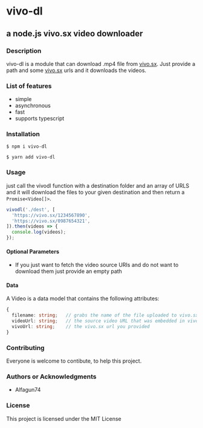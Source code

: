 # vivo-dl
## a node.js vivo.sx video downloader
### Description
vivo-dl is a module that can download .mp4 file from [vivo.sx](https://vivo.sx).
Just provide a path and some [vivo.sx](https://vivo.sx) urls and it downloads the videos.

### List of features
*   simple
*   asynchronous
*   fast
*   supports typescript

### Installation
```shell 
$ npm i vivo-dl
```

```shell 
$ yarn add vivo-dl
```

### Usage
just call the vivodl function with a destination folder and an array of URLS and it will download the files to your given destination and then return a ```Promise<Video[]>```.

```ts
vivodl('./dest', [
  'https://vivo.sx/1234567890',
  'https://vivo.sx/0987654321',
]).then(videos => {
  console.log(videos);
});
```
#### Optional Parameters
* If you just want to fetch the video source URIs and do not want to download them just provide an empty path

#### Data
A Video is a data model that contains the following attributes:
```ts
{
  filename: string;   // grabs the name of the file uploaded to vivo.sx
  videoUrl: string;   // the source video URL that was embedded in vivo.sx
  vivoUrl: string;    // the vivo.sx url you provided
}
```
### Contributing
Everyone is welcome to contibute, to help this project.

### Authors or Acknowledgments
*   Alfagun74

### License
This project is licensed under the MIT License